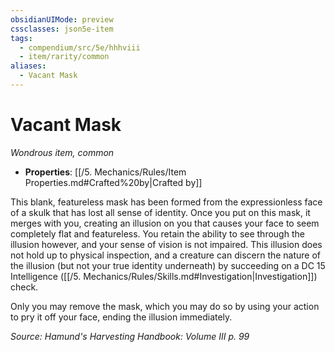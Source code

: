 ```yaml
---
obsidianUIMode: preview
cssclasses: json5e-item
tags:
  - compendium/src/5e/hhhviii
  - item/rarity/common
aliases:
  - Vacant Mask
---
```

# Vacant Mask
*Wondrous item, common*  

- **Properties**: [[/5. Mechanics/Rules/Item Properties.md#Crafted%20by\|Crafted by]]

This blank, featureless mask has been formed from the expressionless face of a skulk that has lost all sense of identity. Once you put on this mask, it merges with you, creating an illusion on you that causes your face to seem completely flat and featureless. You retain the ability to see through the illusion however, and your sense of vision is not impaired. This illusion does not hold up to physical inspection, and a creature can discern the nature of the illusion (but not your true identity underneath) by succeeding on a DC 15 Intelligence ([[/5. Mechanics/Rules/Skills.md#Investigation\|Investigation]]) check.

Only you may remove the mask, which you may do so by using your action to pry it off your face, ending the illusion immediately.

*Source: Hamund's Harvesting Handbook: Volume III p. 99*
